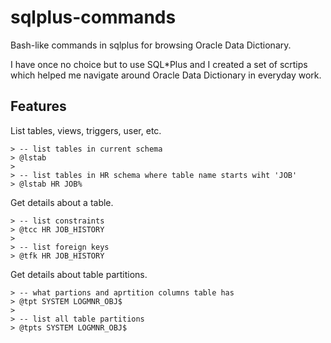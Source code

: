 # sqlplus-commands
Bash-like commands in sqlplus for browsing Oracle Data Dictionary.

I have once no choice but to use SQL*Plus and I created a set of scrtips which
helped me navigate around Oracle Data Dictionary in everyday work. 

## Features

List tables, views, triggers, user, etc.
```
> -- list tables in current schema
> @lstab
>
> -- list tables in HR schema where table name starts wiht 'JOB'
> @lstab HR JOB%
```

Get details about a table.
```
> -- list constraints
> @tcc HR JOB_HISTORY
>
> -- list foreign keys
> @tfk HR JOB_HISTORY
```

Get details about table partitions.
```
> -- what partions and aprtition columns table has
> @tpt SYSTEM LOGMNR_OBJ$
>
> -- list all table partitions
> @tpts SYSTEM LOGMNR_OBJ$
